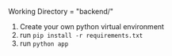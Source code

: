Working Directory = "backend/"

1. Create your own python virtual environment
2. run `pip install -r requirements.txt`
3. run `python app`